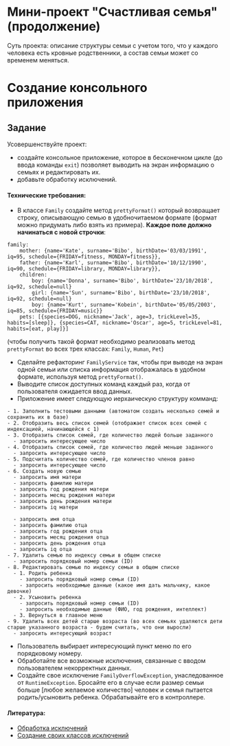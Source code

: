 # Мини-проект "Счастливая семья" (продолжение)

Суть проекта: описание структуры семьи с учетом того, что у каждого человека есть кровные родственники, а состав семьи может со временем меняться.

# Создание консольного приложения
## Задание

Усовершенствуйте проект: 
 - создайте консольное приложение, которое в бесконечном цикле (до ввода команды `exit`) позволяет выводить на экран информацию о семьях и редактировать их.
 - добавьте обработку исключений.

#### Технические требования:
- В классе `Family` создайте метод `prettyFormat()` который возвращает строку, описывающую семью в удобночитаемом формате (формат можно придумать либо взять из примера). **Каждое поле должно начинаться с новой строчки**:  
```    
family: 
	mother: {name='Kate', surname='Bibo', birthDate='03/03/1991', iq=95, schedule={FRIDAY=fitness, MONDAY=fitness}},
	father: {name='Karl', surname='Bibo', birthDate='10/12/1990', iq=90, schedule={FRIDAY=library, MONDAY=library}},
	children: 
		boy: {name='Donna', surname='Bibo', birthDate='23/10/2018', iq=92, schedule=null}
		girl: {name='Sun', surname='Bibo', birthDate='23/10/2018', iq=92, schedule=null}
		boy: {name='Kurt', surname='Kobein', birthDate='05/05/2003', iq=85, schedule={FRIDAY=music}}
	pets: [{species=DOG, nickname='Jack', age=3, trickLevel=35, habits=[sleep]}, {species=CAT, nickname='Oscar', age=5, trickLevel=81, habits=[eat, play]}]
```
(чтобы получить такой формат необходимо реализовать метод `prettyFormat` во всех трех классах: `Family`, `Human`, `Pet`)
- Сделайте рефакторинг `FamilyService` так, чтобы при выводе на экран одной семьи или списка информация отображалась в удобном формате, используя метод `prettyFormat()`.
- Выводите список доступных команд каждый раз, когда от пользователя ожидается ввод данных.
- Приложение имеет следующую иерхаическую структуру комманд:
```
- 1. Заполнить тестовыми данными (автоматом создать несколько семей и сохранить их в базе)
- 2. Отобразить весь список семей (отображает список всех семей с индексацией, начинающейся с 1)
- 3. Отобразить список семей, где количество людей больше заданного
  - запросить интересующее число
- 4. Отобразить список семей, где количество людей меньше заданного
  - запросить интересующее число
- 5. Подсчитать количество семей, где количество членов равно
  - запросить интересующее число
- 6. Создать новую семью
  - запросить имя матери
  - запросить фамилию матери
  - запросить год рождения матери
  - запросить месяц рождения матери
  - запросить день рождения матери
  - запросить iq матери
  
  - запросить имя отца
  - запросить фамилию отца
  - запросить год рождения отца
  - запросить месяц рождения отца
  - запросить день рождения отца
  - запросить iq отца
- 7. Удалить семью по индексу семьи в общем списке
  - запросить порядковый номер семьи (ID)
- 8. Редактировать семью по индексу семьи в общем списке 
  - 1. Родить ребенка
    - запросить порядковый номер семьи (ID)
    - запросить необходимые данные (какое имя дать мальчику, какое девочке)
  - 2. Усыновить ребенка
    - запросить порядковый номер семьи (ID)
    - запросить необходимые данные (ФИО, год рождения, интеллект)
  - 3. Вернуться в главное меню  
- 9. Удалить всех детей старше возраста (во всех семьях удаляются дети старше указанного возраста - будем считать, что они выросли)
  - запросить интересующий возраст
```

- Пользователь выбирает интересующий пункт меню по его порядковому номеру.
- Обработайте все возможные исключения, связанные с вводом пользователем некорректных данных.
- Создайте свое исключение `FamilyOverflowException`, унаследованное от `RuntimeException`. Бросайте его в случае если размер семьи больше [любое желаемое количество] человек и семья пытается родить/усыновить ребенка. Обрабатывайте его в контроллере.

#### Литература:
- [Обработка исключений](https://javadevblog.com/polnoe-rukovodstvo-po-obrabotke-isklyuchenij-v-java.html)
- [Создание своих классов исключений](https://metanit.com/java/tutorial/4.3.php)

